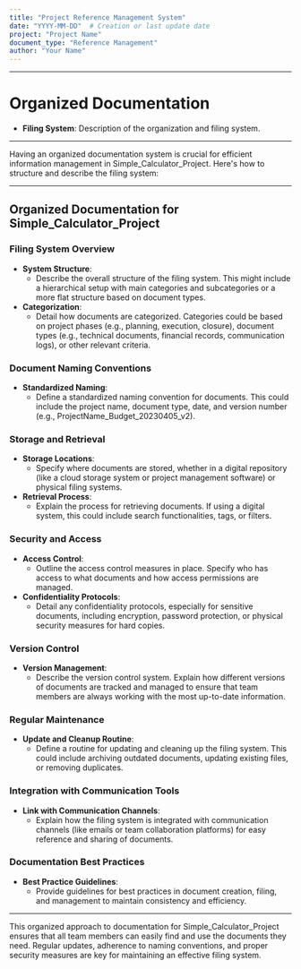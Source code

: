 ```yaml
---
title: "Project Reference Management System"
date: "YYYY-MM-DD"  # Creation or last update date
project: "Project Name"
document_type: "Reference Management"
author: "Your Name"
---
```

---
# Organized Documentation

- **Filing System**: Description of the organization and filing system.

---
Having an organized documentation system is crucial for efficient information management in Simple_Calculator_Project. Here's how to structure and describe the filing system:

---

## Organized Documentation for Simple_Calculator_Project

### Filing System Overview
- **System Structure**:
  - Describe the overall structure of the filing system. This might include a hierarchical setup with main categories and subcategories or a more flat structure based on document types.
- **Categorization**:
  - Detail how documents are categorized. Categories could be based on project phases (e.g., planning, execution, closure), document types (e.g., technical documents, financial records, communication logs), or other relevant criteria.

### Document Naming Conventions
- **Standardized Naming**:
  - Define a standardized naming convention for documents. This could include the project name, document type, date, and version number (e.g., ProjectName_Budget_20230405_v2).

### Storage and Retrieval
- **Storage Locations**:
  - Specify where documents are stored, whether in a digital repository (like a cloud storage system or project management software) or physical filing systems.
- **Retrieval Process**:
  - Explain the process for retrieving documents. If using a digital system, this could include search functionalities, tags, or filters.

### Security and Access
- **Access Control**:
  - Outline the access control measures in place. Specify who has access to what documents and how access permissions are managed.
- **Confidentiality Protocols**:
  - Detail any confidentiality protocols, especially for sensitive documents, including encryption, password protection, or physical security measures for hard copies.

### Version Control
- **Version Management**:
  - Describe the version control system. Explain how different versions of documents are tracked and managed to ensure that team members are always working with the most up-to-date information.

### Regular Maintenance
- **Update and Cleanup Routine**:
  - Define a routine for updating and cleaning up the filing system. This could include archiving outdated documents, updating existing files, or removing duplicates.

### Integration with Communication Tools
- **Link with Communication Channels**:
  - Explain how the filing system is integrated with communication channels (like emails or team collaboration platforms) for easy reference and sharing of documents.

### Documentation Best Practices
- **Best Practice Guidelines**:
  - Provide guidelines for best practices in document creation, filing, and management to maintain consistency and efficiency.

---

This organized approach to documentation for Simple_Calculator_Project ensures that all team members can easily find and use the documents they need. Regular updates, adherence to naming conventions, and proper security measures are key for maintaining an effective filing system.
